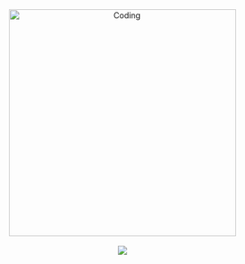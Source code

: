 <div align="center">
<img align="top" alt="Coding" width="400" src="https://media.tenor.com/rePDfDWO3XoAAAAd/hacking.gif">
</div>  
<!-- BLOG-POST-LIST:END -->  

<br/>  

<div align="center"><img src="https://spotify-github-profile.vercel.app/api/view?uid=312uxsto44cf25j6vfeu4pg4frxq&cover_image=true&theme=default&show_offline=false&background_color=121212&interchange=false" /></div>  

<br/>  
